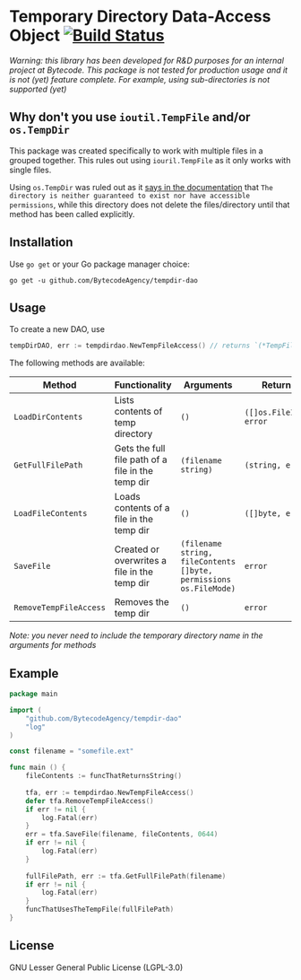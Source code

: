 # Temporary Directory Data-Access Object [![Build Status](https://travis-ci.com/BytecodeAgency/tempdir-dao.svg?branch=master)](https://travis-ci.com/BytecodeAgency/tempdir-dao)

_Warning: this library has been developed for R&D purposes for an internal project at Bytecode. This package is not tested for production usage and it is not (yet) feature complete. For example, using sub-directories is not supported (yet)_

## Why don't you use `ioutil.TempFile` and/or `os.TempDir`

This package was created specifically to work with multiple files in a grouped together. This rules out using `iouril.TempFile` as it only works with single files.

Using `os.TempDir` was ruled out as it [says in the documentation](https://golang.org/pkg/os/#TempDir) that `The directory is neither guaranteed to exist nor have accessible permissions`, while this directory does not delete the files/directory until that method has been called explicitly.



## Installation

Use `go get` or your Go package manager choice:

```
go get -u github.com/BytecodeAgency/tempdir-dao
```

## Usage

To create a new DAO, use 

```go
tempDirDAO, err := tempdirdao.NewTempFileAccess() // returns `(*TempFileAccess, error)`
```

The following methods are available:

| Method | Functionality | Arguments | Returns |
| ------ | ------------- | --------- | ------- |
| `LoadDirContents` | Lists contents of temp directory | `()` | `([]os.FileInfo, error`
| `GetFullFilePath` | Gets the full file path of a file in the temp dir | `(filename string)`  | `(string, error)`
| `LoadFileContents` | Loads contents of a file in the temp dir | `()` | `([]byte, error)`
| `SaveFile` | Created or overwrites a file in the temp dir | `(filename string, fileContents []byte, permissions os.FileMode)` | `error`
| `RemoveTempFileAccess` | Removes the temp dir | `()` | `error`
 

_Note: you never need to include the temporary directory name in the arguments for methods_

## Example

```go
package main

import (
    "github.com/BytecodeAgency/tempdir-dao"
    "log"
)

const filename = "somefile.ext"

func main () {
    fileContents := funcThatReturnsString()
    
    tfa, err := tempdirdao.NewTempFileAccess()
    defer tfa.RemoveTempFileAccess()
    if err != nil {
    	log.Fatal(err)
    }
    err = tfa.SaveFile(filename, fileContents, 0644)
    if err != nil {
        log.Fatal(err)
    }
    
    fullFilePath, err := tfa.GetFullFilePath(filename)
    if err != nil {
        log.Fatal(err)
    }
    funcThatUsesTheTempFile(fullFilePath)
}
```

## License

GNU Lesser General Public License (LGPL-3.0)
